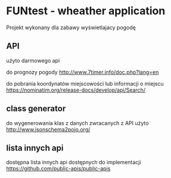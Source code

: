 # FUNtest - wheather application 

Projekt wykonany dla zabawy wyświetlajacy pogodę  

## API

użyto darmowego api

do prognozy pogody 
<http://www.7timer.info/doc.php?lang=en>

do pobrania koordynatów miejscowości lub informacji o miejscu
<https://nominatim.org/release-docs/develop/api/Search/>

## class generator
do wygenerowania klas z danych zwracanych z API użyto
<http://www.jsonschema2pojo.org/>

## lista innych api
dostępna lista innych api dostępnych do implementacji
<https://github.com/public-apis/public-apis>
